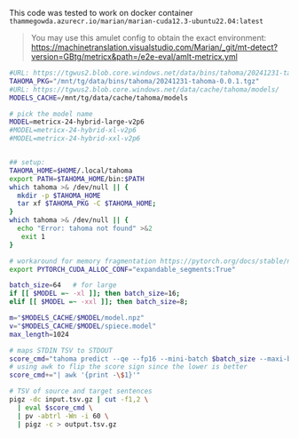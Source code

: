 This code was tested to work on docker container `thammegowda.azurecr.io/marian/marian-cuda12.3-ubuntu22.04:latest`

> You may use this amulet config to obtain the exact environment: https://machinetranslation.visualstudio.com/Marian/_git/mt-detect?version=GBtg/metricx&path=/e2e-eval/amlt-metricx.yml


```bash
#URL: https://tgwus2.blob.core.windows.net/data/bins/tahoma/20241231-tahoma-0.0.1.tgz
TAHOMA_PKG="/mnt/tg/data/bins/tahoma/20241231-tahoma-0.0.1.tgz"
#URL: https://tgwus2.blob.core.windows.net/data/cache/tahoma/models/
MODELS_CACHE=/mnt/tg/data/cache/tahoma/models

# pick the model name
MODEL=metricx-24-hybrid-large-v2p6
#MODEL=metricx-24-hybrid-xl-v2p6
#MODEL=metricx-24-hybrid-xxl-v2p6


## setup:
TAHOMA_HOME=$HOME/.local/tahoma
export PATH=$TAHOMA_HOME/bin:$PATH
which tahoma >& /dev/null || {
  mkdir -p $TAHOMA_HOME
  tar xf $TAHOMA_PKG -C $TAHOMA_HOME;
}
which tahoma >& /dev/null || {
  echo "Error: tahoma not found" >&2
   exit 1
}

# workaround for memory fragmentation https://pytorch.org/docs/stable/notes/cuda.html#optimizing-memory-usage-with-pytorch-cuda-alloc-conf
export PYTORCH_CUDA_ALLOC_CONF="expandable_segments:True"

batch_size=64   # for large
if [[ $MODEL =~ -xl ]]; then batch_size=16;
elif [[ $MODEL =~ -xxl ]]; then batch_size=8;

m="$MODELS_CACHE/$MODEL/model.npz"
v="$MODELS_CACHE/$MODEL/spiece.model"
max_length=1024

# maps STDIN TSV to STDOUT
score_cmd="tahoma predict --qe --fp16 --mini-batch $batch_size --maxi-batch 100 --max-length $max_length -m $m -v $v"
# using awk to flip the score sign since the lower is better
score_cmd+="| awk '{print -\$1}'"

# TSV of source and target sentences
pigz -dc input.tsv.gz | cut -f1,2 \
  | eval $score_cmd \
  | pv -abtrl -Wn -i 60 \
  | pigz -c > output.tsv.gz

```